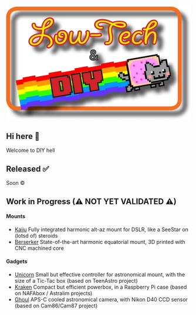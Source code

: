 <picture>
    <img
        alt="A pixel art of a Dophin with text: Flipper Devices"
        src="/profile/Low_tech_DIY.png">
</picture>

## Hi here 👋
Welcome to DIY hell

## Released ✅

Soon ©️

## Work in Progress (⚠ NOT YET VALIDATED ⚠)

#### Mounts
- [Kaiju](https://github.com/zUrp-Astronomics/) Fully integrated harmonic alt-az mount for DSLR, like a SeeStar on (lotsd of) steroids
- [Berserker](https://github.com/zUrp-Astronomics/ZM-1) State-of-the-art harmonic equatorial mount, 3D printed with CNC machined core

#### Gadgets
- [Unicorn](https://github.com/zUrp-Astronomics/TeenAstro-Redux) Small but effective controller for astronomical mount, with the size of a Tic-Tac box (based on TeenAstro project)
- [Kraken](https://github.com/zUrp-Astronomics/) Compact but efficient powerbox, in a Raspberry Pi case (based on NAFAbox / Astralim projects)
- [Ghoul](https://github.com/zUrp-Astronomics/Cam87-Redux) APS-C cooled astronomical camera, with Nikon D40 CCD sensor (based on Cam86/Cam87 project)
